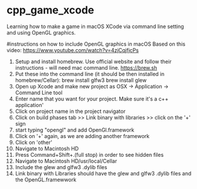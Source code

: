 # cpp_game_xcode
Learning how to make a game in macOS XCode via command line setting and using OpenGL graphics.

#instructions on how to include OpenGL graphics in macOS
Based on this video:
https://www.youtube.com/watch?v=4zjCqjfjcPs

1. Setup and install homebrew. Use official website and follow their instructions - will need mac command line. https://brew.sh
2. Put these into the command line (it should be then installed in homebrew/Cellar):
    brew install glfw3
    brew install glew
3. Open up Xcode and make new project as OSX -> Application -> Command Line tool
4. Enter name that you want for your project. Make sure it's a c++ application'
5. Click on project name in the project navigator
6. Click on build phases tab >> Link binary with libraries >> click on the '+' sign
7. start typing "opengl" and add OpenGl.framework
8. Click on '+' again, as we are adding another framework
9. Click on 'other'
10. Navigate to Macintosh HD
11. Press Command+Shift+.(full stop) in order to see hidden files
12. Navigate to Macintosh HD/usr/local/Cellar
13. Include the glew and glfw3 .dylib files
14. Link binary with Libraries should have the glew and glfw3 .dylib files and the OpenGL.framewwork

